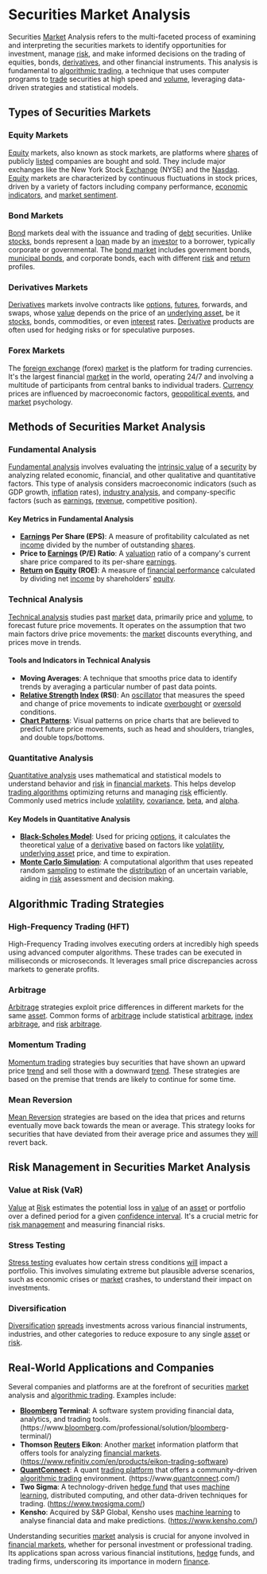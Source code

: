 # Securities Market Analysis

Securities [Market](../m/market.md) Analysis refers to the multi-faceted process of examining and interpreting the securities markets to identify opportunities for investment, manage [risk](../r/risk.md), and make informed decisions on the trading of equities, bonds, [derivatives](../d/derivatives.md), and other financial instruments. This analysis is fundamental to [algorithmic trading](../a/algorithmic_trading.md), a technique that uses computer programs to [trade](../t/trade.md) securities at high speed and [volume](../v/volume.md), leveraging data-driven strategies and statistical models.

## Types of Securities Markets

### Equity Markets
[Equity](../e/equity.md) markets, also known as stock markets, are platforms where [shares](../s/shares.md) of publicly [listed](../l/listed.md) companies are bought and sold. They include major exchanges like the New York Stock [Exchange](../e/exchange.md) (NYSE) and the [Nasdaq](../n/nasdaq.md). [Equity](../e/equity.md) markets are characterized by continuous fluctuations in stock prices, driven by a variety of factors including company performance, [economic indicators](../e/economic_indicators.md), and [market sentiment](../m/market_sentiment.md).

### Bond Markets
[Bond](../b/bond.md) markets deal with the issuance and trading of [debt](../d/debt.md) securities. Unlike [stocks](../s/stock.md), bonds represent a [loan](../l/loan.md) made by an [investor](../i/investor.md) to a borrower, typically corporate or governmental. The [bond market](../b/bond_market.md) includes government bonds, [municipal bonds](../m/municipal_bonds.md), and corporate bonds, each with different [risk](../r/risk.md) and [return](../r/return.md) profiles.

### Derivatives Markets
[Derivatives](../d/derivatives.md) markets involve contracts like [options](../o/options.md), [futures](../f/futures.md), forwards, and swaps, whose [value](../v/value.md) depends on the price of an [underlying asset](../u/underlying_asset.md), be it [stocks](../s/stock.md), bonds, commodities, or even [interest](../i/interest.md) rates. [Derivative](../d/derivative.md) products are often used for hedging risks or for speculative purposes.

### Forex Markets
The [foreign exchange](../f/foreign_exchange.md) (forex) [market](../m/market.md) is the platform for trading currencies. It's the largest financial [market](../m/market.md) in the world, operating 24/7 and involving a multitude of participants from central banks to individual traders. [Currency](../c/currency.md) prices are influenced by macroeconomic factors, [geopolitical events](../g/geopolitical_events.md), and [market](../m/market.md) psychology.

## Methods of Securities Market Analysis

### Fundamental Analysis
[Fundamental analysis](../f/fundamental_analysis.md) involves evaluating the [intrinsic value](../i/intrinsic_value.md) of a [security](../s/security.md) by analyzing related economic, financial, and other qualitative and quantitative factors. This type of analysis considers macroeconomic indicators (such as GDP growth, [inflation](../i/inflation.md) rates), [industry analysis](../i/industry_analysis.md), and company-specific factors (such as [earnings](../e/earnings.md), [revenue](../r/revenue.md), competitive position).

#### Key Metrics in Fundamental Analysis
- **[Earnings](../e/earnings.md) Per Share (EPS)**: A measure of profitability calculated as net [income](../i/income.md) divided by the number of outstanding [shares](../s/shares.md).
- **Price to [Earnings](../e/earnings.md) (P/E) Ratio**: A [valuation](../v/valuation.md) ratio of a company's current share price compared to its per-share [earnings](../e/earnings.md).
- **[Return](../r/return.md) on [Equity](../e/equity.md) (ROE)**: A measure of [financial performance](../f/financial_performance.md) calculated by dividing net [income](../i/income.md) by shareholders' [equity](../e/equity.md).

### Technical Analysis
[Technical analysis](../t/technical_analysis.md) studies past [market](../m/market.md) data, primarily price and [volume](../v/volume.md), to forecast future price movements. It operates on the assumption that two main factors drive price movements: the [market](../m/market.md) discounts everything, and prices move in trends.

#### Tools and Indicators in Technical Analysis
- **Moving Averages**: A technique that smooths price data to identify trends by averaging a particular number of past data points.
- **[Relative Strength](../r/relative_strength.md) [Index](../i/index_instrument.md) (RSI)**: An [oscillator](../o/oscillator.md) that measures the speed and change of price movements to indicate [overbought](../o/overbought.md) or [oversold](../o/oversold.md) conditions.
- **[Chart Patterns](../c/chart_patterns.md)**: Visual patterns on price charts that are believed to predict future price movements, such as head and shoulders, triangles, and double tops/bottoms.

### Quantitative Analysis
[Quantitative analysis](../q/quantitative_analysis.md) uses mathematical and statistical models to understand behavior and [risk](../r/risk.md) in [financial markets](../f/financial_market.md). This helps develop [trading algorithms](../t/trading_algorithms.md) optimizing returns and managing [risk](../r/risk.md) efficiently. Commonly used metrics include [volatility](../v/volatility.md), [covariance](../c/covariance.md), [beta](../b/beta.md), and [alpha](../a/alpha.md).

#### Key Models in Quantitative Analysis
- **[Black-Scholes Model](../b/black-scholes_model.md)**: Used for pricing [options](../o/options.md), it calculates the theoretical [value](../v/value.md) of a [derivative](../d/derivative.md) based on factors like [volatility](../v/volatility.md), [underlying asset](../u/underlying_asset.md) price, and time to expiration.
- **[Monte Carlo Simulation](../m/monte_carlo_simulation.md)**: A computational algorithm that uses repeated random [sampling](../s/sampling.md) to estimate the [distribution](../d/distribution.md) of an uncertain variable, aiding in [risk](../r/risk.md) assessment and decision making.

## Algorithmic Trading Strategies

### High-Frequency Trading (HFT)
High-Frequency Trading involves executing orders at incredibly high speeds using advanced computer algorithms. These trades can be executed in milliseconds or microseconds. It leverages small price discrepancies across markets to generate profits.

### Arbitrage
[Arbitrage](../a/arbitrage.md) strategies exploit price differences in different markets for the same [asset](../a/asset.md). Common forms of [arbitrage](../a/arbitrage.md) include statistical [arbitrage](../a/arbitrage.md), [index](../i/index_instrument.md) [arbitrage](../a/arbitrage.md), and [risk](../r/risk.md) [arbitrage](../a/arbitrage.md).

### Momentum Trading
[Momentum trading](../m/momentum_trading.md) strategies buy securities that have shown an upward price [trend](../t/trend.md) and sell those with a downward [trend](../t/trend.md). These strategies are based on the premise that trends are likely to continue for some time.

### Mean Reversion
[Mean Reversion](../m/mean_reversion.md) strategies are based on the idea that prices and returns eventually move back towards the mean or average. This strategy looks for securities that have deviated from their average price and assumes they [will](../w/will.md) revert back.

## Risk Management in Securities Market Analysis

### Value at Risk (VaR)
[Value](../v/value.md) at [Risk](../r/risk.md) estimates the potential loss in [value](../v/value.md) of an [asset](../a/asset.md) or portfolio over a defined period for a given [confidence interval](../c/confidence_interval.md). It's a crucial metric for [risk management](../r/risk_management.md) and measuring financial risks.

### Stress Testing
[Stress testing](../s/stress_testing_in_trading.md) evaluates how certain stress conditions [will](../w/will.md) impact a portfolio. This involves simulating extreme but plausible adverse scenarios, such as economic crises or [market](../m/market.md) crashes, to understand their impact on investments.

### Diversification
[Diversification](../d/diversification.md) [spreads](../s/spreads.md) investments across various financial instruments, industries, and other categories to reduce exposure to any single [asset](../a/asset.md) or [risk](../r/risk.md).

## Real-World Applications and Companies

Several companies and platforms are at the forefront of securities [market](../m/market.md) analysis and [algorithmic trading](../a/algorithmic_trading.md). Examples include:

- **[Bloomberg](../b/bloomberg.md) Terminal**: A software system providing financial data, analytics, and trading tools. (https://www.[bloomberg](../b/bloomberg.md).com/professional/solution/[bloomberg](../b/bloomberg.md)-terminal/)
- **Thomson [Reuters](../r/reuters.md) Eikon**: Another [market](../m/market.md) information platform that offers tools for analyzing [financial markets](../f/financial_market.md). (https://www.refinitiv.com/en/products/eikon-trading-software)
- **[QuantConnect](../q/quantconnect.md)**: A quant [trading platform](../t/trading_platform.md) that offers a community-driven [algorithmic trading](../a/algorithmic_trading.md) environment. (https://www.[quantconnect](../q/quantconnect.md).com/)
- **Two Sigma**: A technology-driven [hedge fund](../h/hedge_fund.md) that uses [machine learning](../m/machine_learning.md), distributed computing, and other data-driven techniques for trading. (https://www.twosigma.com/)
- **Kensho**: Acquired by S&P Global, Kensho uses [machine learning](../m/machine_learning.md) to analyse financial data and make predictions. (https://www.kensho.com/)

Understanding securities [market](../m/market.md) analysis is crucial for anyone involved in [financial markets](../f/financial_market.md), whether for personal investment or professional trading. Its applications span across various financial institutions, [hedge](../h/hedge.md) funds, and trading firms, underscoring its importance in modern [finance](../f/finance.md).
